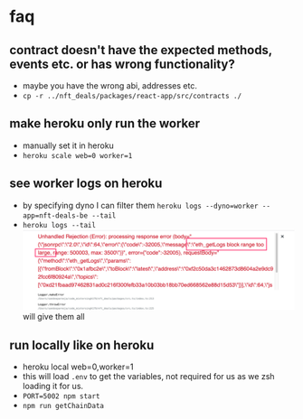 # faq

## contract doesn't have the expected methods, events etc. or has wrong functionality?
- maybe you have the wrong abi, addresses etc.
- `cp -r ../nft_deals/packages/react-app/src/contracts ./`

## make heroku only run the worker
- manually set it in heroku
- `heroku scale web=0 worker=1`

## see worker logs on heroku
- by specifying dyno I can filter them `heroku logs --dyno=worker --app=nft-deals-be --tail`
- `heroku logs --tail` ![img.png](img.png)will give them all

## run locally like on heroku
- heroku local web=0,worker=1
- this will load `.env` to get the variables, not required for us as we zsh loading it for us.
- `PORT=5002 npm start`
- `npm run getChainData`